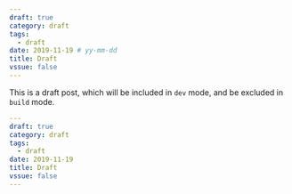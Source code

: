 ```yaml
---
draft: true
category: draft
tags:
  - draft
date: 2019-11-19 # yy-mm-dd
title: Draft
vssue: false
---
```


This is a draft post, which will be included in `dev` mode, and be excluded in `build` mode.

<!-- more -->

```yaml {2}
---
draft: true
category: draft
tags:
  - draft
date: 2019-11-19
title: Draft
vssue: false
---
```
